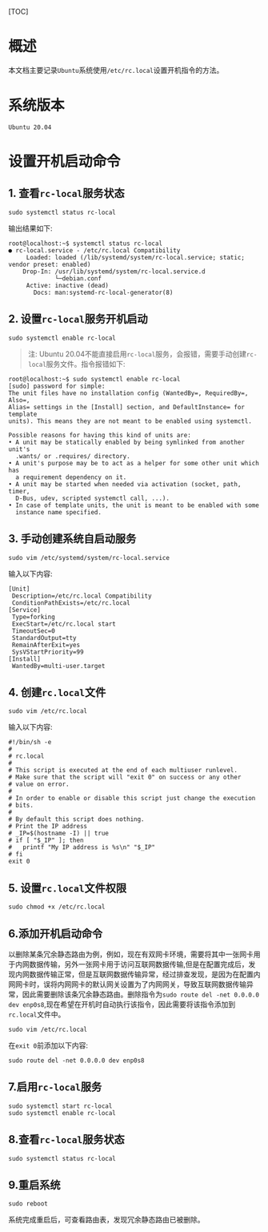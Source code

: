 [TOC]

# 概述

本文档主要记录`Ubuntu`系统使用`/etc/rc.local`设置开机指令的方法。

# 系统版本

`Ubuntu 20.04`

# 设置开机启动命令

## 1. 查看`rc-local`服务状态

```shell
sudo systemctl status rc-local
```

输出结果如下:

```text
root@localhost:~$ systemctl status rc-local
● rc-local.service - /etc/rc.local Compatibility
     Loaded: loaded (/lib/systemd/system/rc-local.service; static; vendor preset: enabled)
    Drop-In: /usr/lib/systemd/system/rc-local.service.d
             └─debian.conf
     Active: inactive (dead)
       Docs: man:systemd-rc-local-generator(8)
```

## 2. 设置`rc-local`服务开机启动

```shell
sudo systemctl enable rc-local
```

> 注: Ubuntu 20.04不能直接启用`rc-local`服务，会报错，需要手动创建`rc-local`服务文件。指令报错如下:

```text
root@localhost:~$ sudo systemctl enable rc-local
[sudo] password for simple:
The unit files have no installation config (WantedBy=, RequiredBy=, Also=,
Alias= settings in the [Install] section, and DefaultInstance= for template
units). This means they are not meant to be enabled using systemctl.

Possible reasons for having this kind of units are:
• A unit may be statically enabled by being symlinked from another unit's
  .wants/ or .requires/ directory.
• A unit's purpose may be to act as a helper for some other unit which has
  a requirement dependency on it.
• A unit may be started when needed via activation (socket, path, timer,
  D-Bus, udev, scripted systemctl call, ...).
• In case of template units, the unit is meant to be enabled with some
  instance name specified.
```

## 3. 手动创建系统自启动服务

```shell
sudo vim /etc/systemd/system/rc-local.service
```

输入以下内容:

```text
[Unit]
 Description=/etc/rc.local Compatibility
 ConditionPathExists=/etc/rc.local
[Service]
 Type=forking
 ExecStart=/etc/rc.local start
 TimeoutSec=0
 StandardOutput=tty
 RemainAfterExit=yes
 SysVStartPriority=99
[Install]
 WantedBy=multi-user.target
 ```

## 4. 创建`rc.local`文件

```shell
sudo vim /etc/rc.local
```

输入以下内容:

```text
#!/bin/sh -e
#
# rc.local
#
# This script is executed at the end of each multiuser runlevel.
# Make sure that the script will "exit 0" on success or any other
# value on error.
#
# In order to enable or disable this script just change the execution
# bits.
#
# By default this script does nothing.
# Print the IP address
# _IP=$(hostname -I) || true
# if [ "$_IP" ]; then
#   printf "My IP address is %s\n" "$_IP"
# fi
exit 0
```

## 5. 设置`rc.local`文件权限

```shell
sudo chmod +x /etc/rc.local
```

## 6.添加开机启动命令

以删除某条冗余静态路由为例，例如，现在有双网卡环境，需要将其中一张网卡用于内网数据传输，另外一张网卡用于访问互联网数据传输,但是在配置完成后，发现内网数据传输正常，但是互联网数据传输异常，经过排查发现，是因为在配置内网网卡时，误将内网网卡的默认网关设置为了内网网关，导致互联网数据传输异常，因此需要删除该条冗余静态路由。删除指令为`sudo route del -net 0.0.0.0 dev enp0s8`,现在希望在开机时自动执行该指令，因此需要将该指令添加到`rc.local`文件中。

```shell
sudo vim /etc/rc.local
```

在`exit 0`前添加以下内容:

```text
sudo route del -net 0.0.0.0 dev enp0s8
```

## 7.启用`rc-local`服务

```shell
sudo systemctl start rc-local
sudo systemctl enable rc-local
```

## 8.查看`rc-local`服务状态

```shell
sudo systemctl status rc-local
```

## 9.重启系统

```shell
sudo reboot
```
系统完成重启后，可查看路由表，发现冗余静态路由已被删除。

```shell
